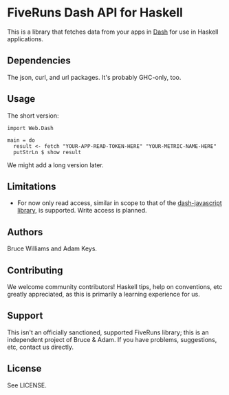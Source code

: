 # FiveRuns Dash API for Haskell

This is a library that fetches data from your apps in [Dash](http://dash.fiveruns.com) for use in Haskell applications.

## Dependencies

The json, curl, and url packages.  It's probably GHC-only, too.

## Usage

The short version:
    
    import Web.Dash
    
    main = do
      result <- fetch "YOUR-APP-READ-TOKEN-HERE" "YOUR-METRIC-NAME-HERE"
      putStrLn $ show result

We might add a long version later.

## Limitations

* For now only read access, similar in scope to that of the [dash-javascript library](http://github.com/fiveruns/dash-javascript), is supported.  Write access is planned.

## Authors

Bruce Williams and Adam Keys.

## Contributing

We welcome community contributors!  Haskell tips, help on conventions, etc greatly appreciated, as this is primarily a learning experience for us.
    
## Support

This isn't an officially sanctioned, supported FiveRuns library; this is an independent project of Bruce & Adam.  If you have problems, suggestions, etc, contact us directly.

## License

See LICENSE.

